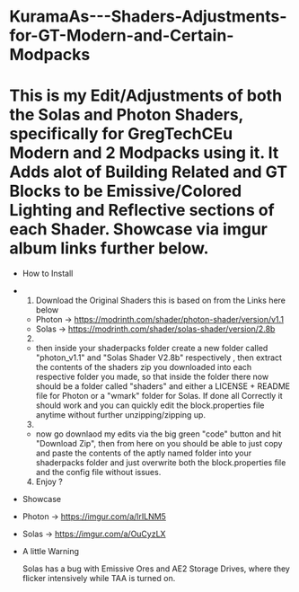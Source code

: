 # KuramaAs---Shaders-Adjustments-for-GT-Modern-and-Certain-Modpacks



#   This is my Edit/Adjustments of both the Solas and Photon Shaders, specifically for GregTechCEu Modern and 2 Modpacks using it. It Adds alot of Building Related and GT Blocks to be Emissive/Colored Lighting and Reflective sections of each Shader. Showcase via imgur album links further below.

- How to Install

- 1. Download the Original Shaders this is based on from the Links here below

    - Photon -> https://modrinth.com/shader/photon-shader/version/v1.1
    - Solas  -> https://modrinth.com/shader/solas-shader/version/2.8b
 
  2.  
    - then inside your shaderpacks folder create a new folder called "photon_v1.1" and "Solas Shader V2.8b" respectively , then extract the contents of the shaders zip you downloaded into each respective folder you made, so that inside the folder there now should be a folder called "shaders" and either a LICENSE + README file for Photon or a "wmark" folder for Solas. If done all Correctly it should work and you can quickly edit the block.properties file anytime without further unzipping/zipping up.

  3.
    - now go downlaod my edits via the big green "code" button and hit "Download Zip", then from here on you should be able to just copy and paste the contents of the aptly named folder into your shaderpacks folder and just overwrite both the block.properties file and the config file without issues.

  4. Enjoy ?



- Showcase

- Photon -> https://imgur.com/a/lrILNM5

- Solas  -> https://imgur.com/a/OuCyzLX



- A little Warning

  Solas has a bug with Emissive Ores and AE2 Storage Drives, where they flicker intensively while TAA is turned on.
